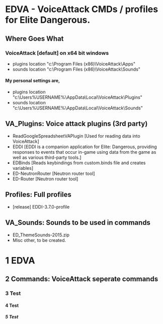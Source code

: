 # EDVA - VoiceAttack CMDs / profiles for Elite Dangerous.

## Where Goes What

### VoiceAttack [default] on x64 bit windows
- plugins location "c:\Program Files (x86)\VoiceAttack\Apps"
- sounds location "c:\Program Files (x86)\VoiceAttack\Sounds"

#### My personal settings are,
- plugins location "c:\Users\%USERNAME%\AppData\Local\VoiceAttack\Plugins"
- sounds location "c:\Users\%USERNAME%\AppData\Local\VoiceAttack\Sounds"

## VA_Plugins: Voice attack plugins (3rd party)
- ReadGoogleSpreadsheetVAPlugin [Used for reading data into VoiceAttack]
- EDDI [EDDI is a companion application for Elite: Dangerous, providing responses to events that occur in-game using data from the game as well as various third-party tools.]
- EDBinds [Reads keybindings from custom.binds file and creates variables]
- ED-NeutronRouter [Neutron router tool]
- ED-Router [Neutron router tool]

## Profiles: Full profiles
- [release] EDDI-3.7.0-profile

## VA_Sounds: Sounds to be used in commands
- ED_ThemeSounds-2015.zip
- Misc other, to be created.

# 1 EDVA
## 2 Commands: VoiceAttack seperate commands
### 3 Test
#### 4 Test
##### 5 Test
